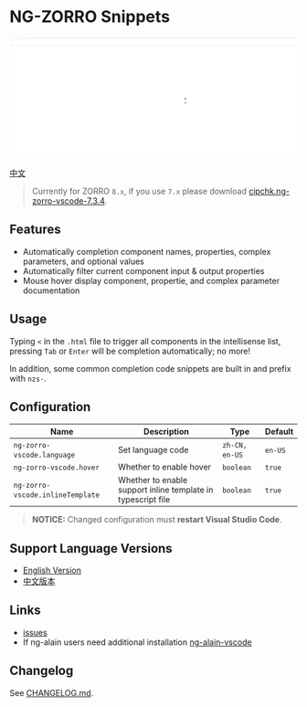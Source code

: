 # NG-ZORRO Snippets

![Help](help.gif)

[中文](README.zh-CN.md)

> Currently for ZORRO `8.x`, if you use `7.x` please download [cipchk.ng-zorro-vscode-7.3.4](https://raw.githubusercontent.com/ng-alain/ng-zorro-vscode/master/cipchk.ng-zorro-vscode-7.3.4.vsix).

## Features

- Automatically completion component names, properties, complex parameters, and optional values
- Automatically filter current component input & output properties
- Mouse hover display component, propertie, and complex parameter documentation

## Usage

Typing `<` in the `.html` file to trigger all components in the intellisense list, pressing `Tab` or `Enter` will be completion automatically; no more!

In addition, some common completion code snippets are built in and prefix with `nzs-`.

## Configuration

| Name                             | Description                                                  | Type           | Default |
|----------------------------------|--------------------------------------------------------------|----------------|---------|
| `ng-zorro-vscode.language`       | Set language code                                            | `zh-CN, en-US` | `en-US` |
| `ng-zorro-vscode.hover`          | Whether to enable hover                                      | `boolean`      | `true`  |
| `ng-zorro-vscode.inlineTemplate` | Whether to enable support inline template in typescript file | `boolean`      | `true`  |

> **NOTICE:** Changed configuration must **restart Visual Studio Code**.

## Support Language Versions

- [English Version](https://marketplace.visualstudio.com/items?itemName=cipchk.ng-zorro-vscode)
- [中文版本](https://marketplace.visualstudio.com/items?itemName=cipchk.ng-zorro-vscode-zh-CN)

## Links

- [issues](https://github.com/cipchk/ng-zorro-vscode/issues)
- If ng-alain users need additional installation [ng-alain-vscode](https://marketplace.visualstudio.com/items?itemName=cipchk.ng-alain-vscode)

## Changelog

See [CHANGELOG.md](CHANGELOG.md).
